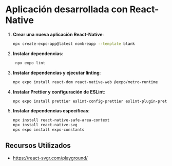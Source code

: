 # Aplicación desarrollada con React-Native

1. **Crear una nueva aplicación React-Native**:

   ```sh
   npx create-expo-app@latest nombreapp --template blank
   ```

2. **Instalar dependencias**:

   ```sh
    npx expo lint
   ```

3. **Instalar dependencias y ejecutar linting**:
   ```sh
   npx expo install react-dom react-native-web @expo/metro-runtime
   ```
4. **Instalar Prettier y configuración de ESLint**:

   ```sh
   npx expo install prettier eslint-config-prettier eslint-plugin-prettier

   ```

5. **Instalar dependencias específicas**:

   ```sh
   npx install react-native-safe-area-context
   npx install react-native-svg
   npx expo install expo-constants

   ```

## Recursos Utilizados

- https://react-svgr.com/playground/
